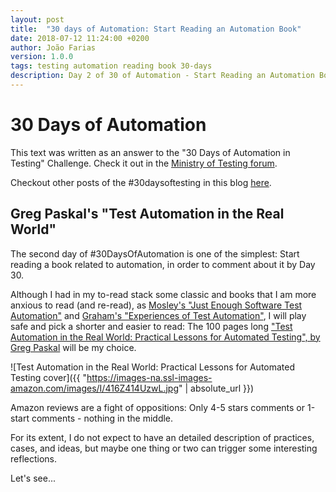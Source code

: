 ```yaml
---
layout: post
title:  "30 days of Automation: Start Reading an Automation Book"
date: 2018-07-12 11:24:00 +0200
author: João Farias
version: 1.0.0
tags: testing automation reading book 30-days
description: Day 2 of 30 of Automation - Start Reading an Automation Book
---
```


# 30 Days of Automation

This text was written as an answer to the "30 Days of Automation in Testing" Challenge. Check it out in the [Ministry of Testing forum](https://www.ministryoftesting.com/dojo/lessons/30-days-of-automation-in-testing).

Checkout other posts of the #30daysoftesting in this blog [here](/tag/30-days.html).

## Greg Paskal's "Test Automation in the Real World"

The second day of #30DaysOfAutomation is one of the simplest: Start reading a book related to automation, in order to comment about it by Day 30.

Although I had in my to-read stack some classic and books that I am more anxious to read (and re-read), as [Mosley's "Just Enough Software Test Automation"](https://www.goodreads.com/book/show/637583.Just_Enough_Software_Test_Automation) and [Graham's "Experiences of Test Automation"](https://www.goodreads.com/book/show/12563795-experiences-of-test-automation?ac=1&from_search=true), I will play safe and pick a shorter and easier to read: The 100 pages long ["Test Automation in the Real World: Practical Lessons for Automated Testing", by Greg Paskal](https://www.amazon.com.br/gp/product/B015LMDJ1S/ref=x_gr_w_bb?ie=UTF8&tag=x_gr_w_bb_br-20&linkCode=ur2&camp=1789&creative=9325) will be my choice.

![Test Automation in the Real World: Practical Lessons for Automated Testing cover]({{ "https://images-na.ssl-images-amazon.com/images/I/416Z414UzwL.jpg" | absolute_url }})

Amazon reviews are a fight of oppositions: Only 4-5 stars comments or 1-start comments - nothing in the middle.

For its extent, I do not expect to have an detailed description of practices, cases, and ideas, but maybe one thing or two can trigger some interesting reflections.

Let's see...
